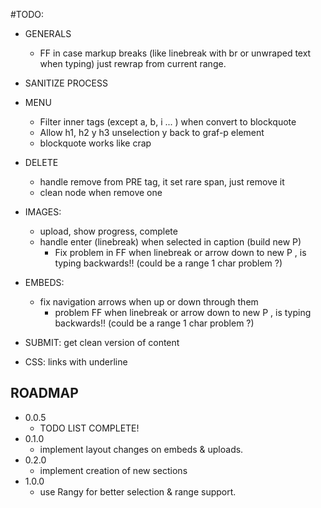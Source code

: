 
#TODO:

  + GENERALS
    + FF in case markup breaks (like linebreak with br or unwraped text when typing) just rewrap from current range.

  + SANITIZE PROCESS

  + MENU
    + Filter inner tags (except a, b, i ... ) when convert to blockquote
    + Allow h1, h2 y h3 unselection y back to graf-p element
    + blockquote works like crap

  + DELETE
    + handle remove from PRE tag, it set rare span, just remove it
    + clean node when remove one

  + IMAGES:
    + upload, show progress, complete
    + handle enter (linebreak) when selected in caption (build new P)
      + Fix problem in FF when linebreak or arrow down to new P , is typing backwards!! (could be a range 1 char problem ?)

  + EMBEDS:
    + fix navigation arrows when up or down through them
      + problem FF when linebreak or arrow down to new P , is typing backwards!! (could be a range 1 char problem ?)

  + SUBMIT:
    get clean version of content

  + CSS:
    links with underline


## ROADMAP

+ 0.0.5
  + TODO LIST COMPLETE!
+ 0.1.0
  + implement layout changes on embeds & uploads.
+ 0.2.0
  + implement creation of new sections
+ 1.0.0
  + use Rangy for better selection & range support.


